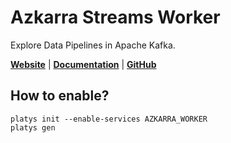 # Azkarra Streams Worker

Explore Data Pipelines in Apache Kafka. 

**[Website](https://www.azkarrastreams.io/)** | **[Documentation](https://www.azkarrastreams.io/docs/)** | **[GitHub](https://github.com/streamthoughts/azkarra-streams)**

## How to enable?

```
platys init --enable-services AZKARRA_WORKER
platys gen
```
